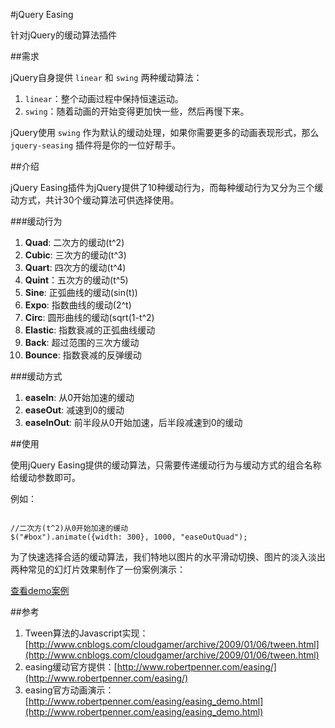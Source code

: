#jQuery Easing

针对jQuery的缓动算法插件

##需求

jQuery自身提供 `linear` 和 `swing` 两种缓动算法：

1. `linear`：整个动画过程中保持恒速运动。
2. `swing`：随着动画的开始变得更加快一些，然后再慢下来。

jQuery使用 `swing` 作为默认的缓动处理，如果你需要更多的动画表现形式，那么 `jquery-seasing` 插件将是你的一位好帮手。

##介绍

jQuery Easing插件为jQuery提供了10种缓动行为，而每种缓动行为又分为三个缓动方式，共计30个缓动算法可供选择使用。

###缓动行为

1. **Quad**: 二次方的缓动(t^2)
2. **Cubic**: 三次方的缓动(t^3)
3. **Quart**: 四次方的缓动(t^4)
4. **Quint**：五次方的缓动(t^5)
5. **Sine**: 正弧曲线的缓动(sin(t))
6. **Expo**: 指数曲线的缓动(2^t)
7. **Circ**: 圆形曲线的缓动(sqrt(1-t^2)
8. **Elastic**: 指数衰减的正弧曲线缓动
9. **Back**: 超过范围的三次方缓动
10. **Bounce**: 指数衰减的反弹缓动

###缓动方式

1. **easeIn**: 从0开始加速的缓动
2. **easeOut**: 减速到0的缓动
3. **easeInOut**: 前半段从0开始加速，后半段减速到0的缓动


##使用

使用jQuery Easing提供的缓动算法，只需要传递缓动行为与缓动方式的组合名称给缓动参数即可。

例如：

```JS

//二次方(t^2)从0开始加速的缓动
$("#box").animate({width: 300}, 1000, "easeOutQuad");

```

为了快速选择合适的缓动算法，我们特地以图片的水平滑动切换、图片的淡入淡出两种常见的幻灯片效果制作了一份案例演示：

[查看demo案例](//htmlpreview.github.io/?https://github.com/springlong/jquery-slide/blob/master/demo/slide-base.html)

##参考

1. Tween算法的Javascript实现：[http://www.cnblogs.com/cloudgamer/archive/2009/01/06/tween.html](http://www.cnblogs.com/cloudgamer/archive/2009/01/06/tween.html)
2. easing缓动官方提供：[http://www.robertpenner.com/easing/](http://www.robertpenner.com/easing/)
3. easing官方动画演示：[http://www.robertpenner.com/easing/easing_demo.html](http://www.robertpenner.com/easing/easing_demo.html)